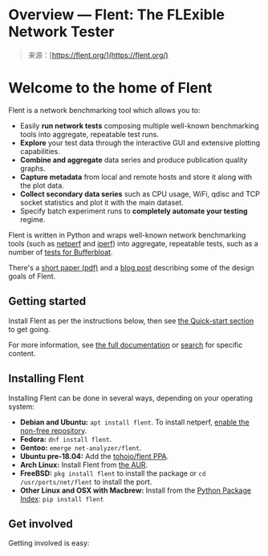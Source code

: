 <!--yml
category: 未分类
date: 2024-05-27 15:17:04
-->

# Overview — Flent: The FLExible Network Tester

> 来源：[https://flent.org/](https://flent.org/)

# Welcome to the home of Flent

Flent is a network benchmarking tool which allows you to:

*   Easily **run network tests** composing multiple well-known benchmarking tools into aggregate, repeatable test runs.
*   **Explore** your test data through the interactive GUI and extensive plotting capabilities.
*   **Combine and aggregate** data series and produce publication quality graphs.
*   **Capture metadata** from local and remote hosts and store it along with the plot data.
*   **Collect secondary data series** such as CPU usage, WiFi, qdisc and TCP socket statistics and plot it with the main dataset.
*   Specify batch experiment runs to **completely automate your testing** regime.

Flent is written in Python and wraps well-known network benchmarking tools (such as [netperf](http://netperf.org) and [iperf](https://sourceforge.net/p/iperf2)) into aggregate, repeatable tests, such as a number of [tests for Bufferbloat](https://www.bufferbloat.net/projects/bloat/wiki/Tests_for_Bufferbloat/).

There's a [short paper (pdf)](flent-the-flexible-network-tester.pdf) and a [blog post](https://blog.tohojo.dk/2017/04/the-story-of-flent-the-flexible-network-tester.html) describing some of the design goals of Flent.

## Getting started

Install Flent as per the instructions below, then see [the Quick-start section](intro.html#quick-start) to get going.

For more information, see [the full documentation](contents.html) or [search](search.html) for specific content.

## Installing Flent

Installing Flent can be done in several ways, depending on your operating system:

*   **Debian and Ubuntu:** `apt install flent`. To install netperf, [enable the non-free repository](https://wiki.debian.org/SourcesList).
*   **Fedora:** `dnf install flent`.
*   **Gentoo:** `emerge net-analyzer/flent`.
*   **Ubuntu pre-18.04:** Add the [tohojo/flent PPA](https://launchpad.net/~tohojo/+archive/ubuntu/flent).
*   **Arch Linux:** Install Flent from [the AUR](https://aur.archlinux.org/packages/flent).
*   **FreeBSD:** `pkg install flent` to install the package or `cd /usr/ports/net/flent` to install the port.
*   **Other Linux and OSX with Macbrew:** Install from the [Python Package Index](https://pypi.python.org/pypi/flent): `pip install flent`

## Get involved

Getting involved is easy:
